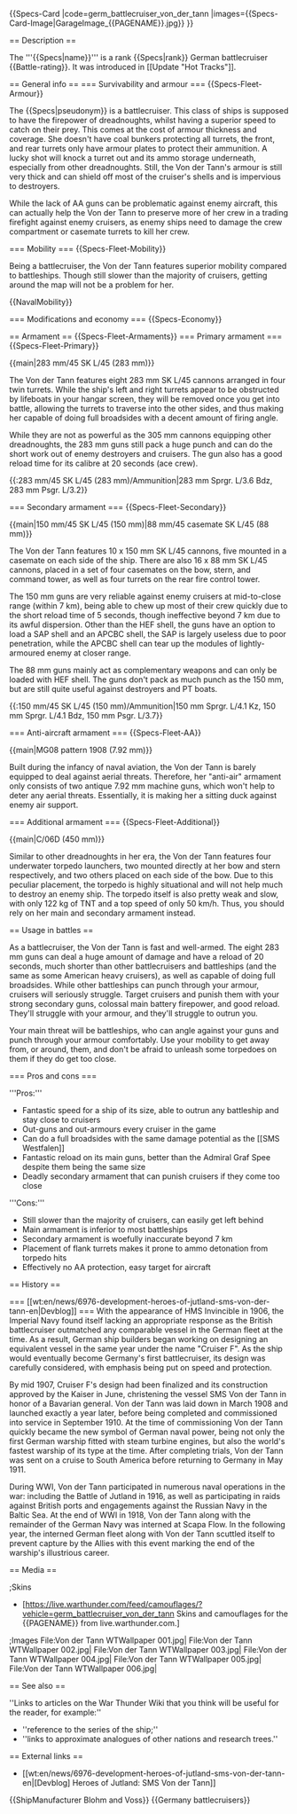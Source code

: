 {{Specs-Card
|code=germ_battlecruiser_von_der_tann
|images={{Specs-Card-Image|GarageImage_{{PAGENAME}}.jpg}}
}}

== Description ==
<!-- ''In the first part of the description, cover the history of the ship's creation and military application. In the second part, tell the reader about using this ship in the game. Add a screenshot: if a beginner player has a hard time remembering vehicles by name, a picture will help them identify the ship in question.'' -->
The '''{{Specs|name}}''' is a rank {{Specs|rank}} German battlecruiser {{Battle-rating}}. It was introduced in [[Update "Hot Tracks"]].

== General info ==
=== Survivability and armour ===
{{Specs-Fleet-Armour}}
<!-- ''Talk about the vehicle's armour. Note the most well-defended and most vulnerable zones, e.g. the ammo magazine. Evaluate the composition of components and assemblies responsible for movement and manoeuvrability. Evaluate the survivability of the primary and secondary armaments separately. Don't forget to mention the size of the crew, which plays an important role in fleet mechanics. Save tips on preserving survivability for the "Usage in battles" section. If necessary, use a graphical template to show the most well-protected or most vulnerable points in the armour.'' -->
The {{Specs|pseudonym}} is a battlecruiser. This class of ships is supposed to have the firepower of dreadnoughts, whilst having a superior speed to catch on their prey. This comes at the cost of armour thickness and coverage. She doesn't have coal bunkers protecting all turrets, the front, and rear turrets only have armour plates to protect their ammunition. A lucky shot will knock a turret out and its ammo storage underneath, especially from other dreadnoughts. Still, the Von der Tann's armour is still very thick and can shield off most of the cruiser's shells and is impervious to destroyers.

While the lack of AA guns can be problematic against enemy aircraft, this can actually help the Von der Tann to preserve more of her crew in a trading firefight against enemy cruisers, as enemy ships need to damage the crew compartment or casemate turrets to kill her crew.

=== Mobility ===
{{Specs-Fleet-Mobility}}
<!-- ''Write about the ship's mobility. Evaluate its power and manoeuvrability, rudder rerouting speed, stopping speed at full tilt, with its maximum forward and reverse speed.'' -->
Being a battlecruiser, the Von der Tann features superior mobility compared to battleships. Though still slower than the majority of cruisers, getting around the map will not be a problem for her.

{{NavalMobility}}

=== Modifications and economy ===
{{Specs-Economy}}

== Armament ==
{{Specs-Fleet-Armaments}}
=== Primary armament ===
{{Specs-Fleet-Primary}}
<!-- ''Provide information about the characteristics of the primary armament. Evaluate their efficacy in battle based on their reload speed, ballistics and the capacity of their shells. Add a link to the main article about the weapon: <code><nowiki>{{main|Weapon name (calibre)}}</nowiki></code>. Broadly describe the ammunition available for the primary armament, and provide recommendations on how to use it and which ammunition to choose.'' -->
{{main|283 mm/45 SK L/45 (283 mm)}}

The Von der Tann features eight 283 mm SK L/45 cannons arranged in four twin turrets. While the ship's left and right turrets appear to be obstructed by lifeboats in your hangar screen, they will be removed once you get into battle, allowing the turrets to traverse into the other sides, and thus making her capable of doing full broadsides with a decent amount of firing angle.

While they are not as powerful as the 305 mm cannons equipping other dreadnoughts, the 283 mm guns still pack a huge punch and can do the short work out of enemy destroyers and cruisers. The gun also has a good reload time for its calibre at 20 seconds (ace crew).

{{:283 mm/45 SK L/45 (283 mm)/Ammunition|283 mm Sprgr. L/3.6 Bdz, 283 mm Psgr. L/3.2}}

=== Secondary armament ===
{{Specs-Fleet-Secondary}}
<!-- ''Some ships are fitted with weapons of various calibres. Secondary armaments are defined as weapons chosen with the control <code>Select secondary weapon</code>. Evaluate the secondary armaments and give advice on how to use them. Describe the ammunition available for the secondary armament. Provide recommendations on how to use them and which ammunition to choose. Remember that any anti-air armament, even heavy calibre weapons, belong in the next section. If there is no secondary armament, remove this section.'' -->
{{main|150 mm/45 SK L/45 (150 mm)|88 mm/45 casemate SK L/45 (88 mm)}}

The Von der Tann features 10 х 150 mm SK L/45 cannons, five mounted in a casemate on each side of the ship. There are also 16 х 88 mm SK L/45 cannons, placed in a set of four casemates on the bow, stern, and command tower, as well as four turrets on the rear fire control tower.

The 150 mm guns are very reliable against enemy cruisers at mid-to-close range (within 7 km), being able to chew up most of their crew quickly due to the short reload time of 5 seconds, though ineffective beyond 7 km due to its awful dispersion. Other than the HEF shell, the guns have an option to load a SAP shell and an APCBC shell, the SAP is largely useless due to poor penetration, while the APCBC shell can tear up the modules of lightly-armoured enemy at closer range.

The 88 mm guns mainly act as complementary weapons and can only be loaded with HEF shell. The guns don't pack as much punch as the 150 mm, but are still quite useful against destroyers and PT boats.

{{:150 mm/45 SK L/45 (150 mm)/Ammunition|150 mm Sprgr. L/4.1 Kz, 150 mm Sprgr. L/4.1 Bdz, 150 mm Psgr. L/3.7}}

=== Anti-aircraft armament ===
{{Specs-Fleet-AA}}
<!-- ''An important part of the ship's armament responsible for air defence. Anti-aircraft armament is defined by the weapon chosen with the control <code>Select anti-aircraft weapons</code>. Talk about the ship's anti-air cannons and machine guns, the number of guns and their positions, their effective range, and about their overall effectiveness – including against surface targets. If there are no anti-aircraft armaments, remove this section.'' -->
{{main|MG08 pattern 1908 (7.92 mm)}}

Built during the infancy of naval aviation, the Von der Tann is barely equipped to deal against aerial threats. Therefore, her "anti-air" armament only consists of two antique 7.92 mm machine guns, which won't help to deter any aerial threats. Essentially, it is making her a sitting duck against enemy air support.

=== Additional armament ===
{{Specs-Fleet-Additional}}
<!-- ''Describe the available additional armaments of the ship: depth charges, mines, torpedoes. Talk about their positions, available ammunition and launch features such as dead zones of torpedoes. If there is no additional armament, remove this section.'' -->
{{main|C/06D (450 mm)}}

Similar to other dreadnoughts in her era, the Von der Tann features four underwater torpedo launchers, two mounted directly at her bow and stern respectively, and two others placed on each side of the bow. Due to this peculiar placement, the torpedo is highly situational and will not help much to destroy an enemy ship. The torpedo itself is also pretty weak and slow, with only 122 kg of TNT and a top speed of only 50 km/h. Thus, you should rely on her main and secondary armament instead.

== Usage in battles ==
<!-- ''Describe the technique of using this ship, the characteristics of her use in a team and tips on strategy. Abstain from writing an entire guide – don't try to provide a single point of view, but give the reader food for thought. Talk about the most dangerous opponents for this vehicle and provide recommendations on fighting them. If necessary, note the specifics of playing with this vehicle in various modes (AB, RB, SB).'' -->
As a battlecruiser, the Von der Tann is fast and well-armed. The eight 283 mm guns can deal a huge amount of damage and have a reload of 20 seconds, much shorter than other battlecruisers and battleships (and the same as some American heavy cruisers), as well as capable of doing full broadsides. While other battleships can punch through your armour, cruisers will seriously struggle. Target cruisers and punish them with your strong secondary guns, colossal main battery firepower, and good reload. They'll struggle with your armour, and they'll struggle to outrun you.

Your main threat will be battleships, who can angle against your guns and punch through your armour comfortably. Use your mobility to get away from, or around, them, and don't be afraid to unleash some torpedoes on them if they do get too close.

=== Pros and cons ===
<!-- ''Summarise and briefly evaluate the vehicle in terms of its characteristics and combat effectiveness. Mark its pros and cons in the bulleted list. Try not to use more than 6 points for each of the characteristics. Avoid using categorical definitions such as "bad", "good" and the like - use substitutions with softer forms such as "inadequate" and "effective".'' -->

'''Pros:'''

* Fantastic speed for a ship of its size, able to outrun any battleship and stay close to cruisers
* Out-guns and out-armours every cruiser in the game
* Can do a full broadsides with the same damage potential as the [[SMS Westfalen]]
* Fantastic reload on its main guns, better than the Admiral Graf Spee despite them being the same size
* Deadly secondary armament that can punish cruisers if they come too close

'''Cons:'''

* Still slower than the majority of cruisers, can easily get left behind
* Main armament is inferior to most battleships
* Secondary armament is woefully inaccurate beyond 7 km
* Placement of flank turrets makes it prone to ammo detonation from torpedo hits
* Effectively no AA protection, easy target for aircraft

== History ==
<!-- ''Describe the history of the creation and combat usage of the ship in more detail than in the introduction. If the historical reference turns out to be too long, take it to a separate article, taking a link to the article about the ship and adding a block "/History" (example: <nowiki>https://wiki.warthunder.com/(Ship-name)/History</nowiki>) and add a link to it here using the <code>main</code> template. Be sure to reference text and sources by using <code><nowiki><ref></ref></nowiki></code>, as well as adding them at the end of the article with <code><nowiki><references /></nowiki></code>. This section may also include the ship's dev blog entry (if applicable) and the in-game encyclopedia description (under <code><nowiki>=== In-game description ===</nowiki></code>, also if applicable).'' -->
=== [[wt:en/news/6976-development-heroes-of-jutland-sms-von-der-tann-en|Devblog]] ===
With the appearance of HMS Invincible in 1906, the Imperial Navy found itself lacking an appropriate response as the British battlecruiser outmatched any comparable vessel in the German fleet at the time. As a result, German ship builders began working on designing an equivalent vessel in the same year under the name "Cruiser F". As the ship would eventually become Germany's first battlecruiser, its design was carefully considered, with emphasis being put on speed and protection.

By mid 1907, Cruiser F's design had been finalized and its construction approved by the Kaiser in June, christening the vessel SMS Von der Tann in honor of a Bavarian general. Von der Tann was laid down in March 1908 and launched exactly a year later, before being completed and commissioned into service in September 1910. At the time of commissioning Von der Tann quickly became the new symbol of German naval power, being not only the first German warship fitted with steam turbine engines, but also the world's fastest warship of its type at the time. After completing trials, Von der Tann was sent on a cruise to South America before returning to Germany in May 1911.

During WWI, Von der Tann participated in numerous naval operations in the war: including the Battle of Jutland in 1916, as well as participating in raids against British ports and engagements against the Russian Navy in the Baltic Sea. At the end of WWI in 1918, Von der Tann along with the remainder of the German Navy was interned at Scapa Flow. In the following year, the interned German fleet along with Von der Tann scuttled itself to prevent capture by the Allies with this event marking the end of the warship's illustrious career.

== Media ==
<!-- ''Excellent additions to the article would be video guides, screenshots from the game, and photos.'' -->

;Skins

* [https://live.warthunder.com/feed/camouflages/?vehicle=germ_battlecruiser_von_der_tann Skins and camouflages for the {{PAGENAME}} from live.warthunder.com.]

;Images
<gallery mode="packed" caption="SMS Von der Tann Devblog Images" heights="150">
File:Von der Tann WTWallpaper 001.jpg|
File:Von der Tann WTWallpaper 002.jpg|
File:Von der Tann WTWallpaper 003.jpg|
File:Von der Tann WTWallpaper 004.jpg|
File:Von der Tann WTWallpaper 005.jpg|
File:Von der Tann WTWallpaper 006.jpg|
</gallery>

== See also ==
<!-- ''Links to articles on the War Thunder Wiki that you think will be useful for the reader, for example:''
* ''reference to the series of the ship;''
* ''links to approximate analogues of other nations and research trees.'' -->
''Links to articles on the War Thunder Wiki that you think will be useful for the reader, for example:''

* ''reference to the series of the ship;''
* ''links to approximate analogues of other nations and research trees.''

== External links ==
<!-- ''Paste links to sources and external resources, such as:''
* ''topic on the official game forum;''
* ''other literature.'' -->

* [[wt:en/news/6976-development-heroes-of-jutland-sms-von-der-tann-en|[Devblog] Heroes of Jutland: SMS Von der Tann]]

{{ShipManufacturer Blohm and Voss}}
{{Germany battlecruisers}}